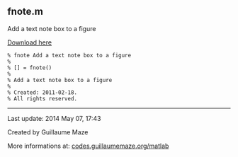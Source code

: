 ## fnote.m ##
Add a text note box to a figure

[Download here](http://guillaumemaze.googlecode.com/svn/trunk/matlab/codes/graphicxFigures/fnote.m)

```
% fnote Add a text note box to a figure
%
% [] = fnote()
% 
% Add a text note box to a figure
%
% Created: 2011-02-18.
% All rights reserved.
```

---

Last update: 2014 May 07, 17:43

Created by Guillaume Maze

More informations at: [codes.guillaumemaze.org/matlab](http://codes.guillaumemaze.org/matlab)